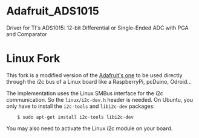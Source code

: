 Adafruit_ADS1015
================

Driver for TI's ADS1015: 12-bit Differential or Single-Ended ADC with PGA and Comparator

Linux Fork
==========
This fork is a modified version of the [Adafruit's one](https://github.com/adafruit/Adafruit_ADS1X15) to be used directly through the i2c bus of a Linux board like a RaspberryPi, pcDuino, Odroid...

The implementation uses the Linux SMBus interface for the i2c communication. So the `linux/i2c-dev.h` header is needed. On Ubuntu, you only have to install the `i2c-tools` and `libi2c-dev` packages:

        $ sudo apt-get install i2c-tools libi2c-dev

You may also need to activate the Linux i2c module on your board.
